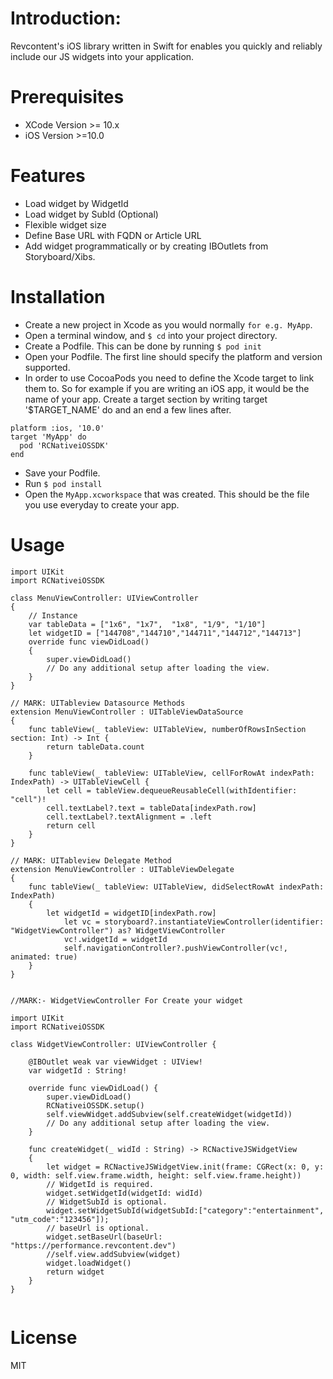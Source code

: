 # Introduction:
Revcontent's iOS library written in Swift for enables you quickly and reliably include our JS widgets into your application.

# Prerequisites
- XCode Version >= 10.x
- iOS Version >=10.0

# Features
- Load widget by WidgetId
- Load widget by SubId (Optional)
- Flexible widget size
- Define Base URL with FQDN or Article URL
- Add widget programmatically or by creating IBOutlets from Storyboard/Xibs.
# Installation
- Create a new project in Xcode as you would normally `for e.g. MyApp`.
- Open a terminal window, and `$ cd` into your project directory.
- Create a Podfile. This can be done by running `$ pod init`
- Open your Podfile. The first line should specify the platform and version supported.
- In order to use CocoaPods you need to define the Xcode target to link them to. So for example if you are writing an iOS app, it would be the name of your app. Create a target section by writing target '$TARGET_NAME' do and an end a few lines after.
```
platform :ios, '10.0'
target 'MyApp' do
  pod 'RCNativeiOSSDK'
end
```
- Save your Podfile.
- Run `$ pod install`
- Open the `MyApp.xcworkspace` that was created. This should be the file you use everyday to create your app.
# Usage
```
import UIKit
import RCNativeiOSSDK

class MenuViewController: UIViewController
{
    // Instance
    var tableData = ["1x6", "1x7",  "1x8", "1/9", "1/10"]
    let widgetID = ["144708","144710","144711","144712","144713"]
    override func viewDidLoad()
    {
        super.viewDidLoad()
        // Do any additional setup after loading the view.
    }
}

// MARK: UITableview Datasource Methods
extension MenuViewController : UITableViewDataSource
{
    func tableView(_ tableView: UITableView, numberOfRowsInSection section: Int) -> Int {
        return tableData.count
    }
    
    func tableView(_ tableView: UITableView, cellForRowAt indexPath: IndexPath) -> UITableViewCell {
        let cell = tableView.dequeueReusableCell(withIdentifier: "cell")!
        cell.textLabel?.text = tableData[indexPath.row]
        cell.textLabel?.textAlignment = .left
        return cell
    }
}

// MARK: UITableview Delegate Method
extension MenuViewController : UITableViewDelegate
{
    func tableView(_ tableView: UITableView, didSelectRowAt indexPath: IndexPath)
    {
        let widgetId = widgetID[indexPath.row]
            let vc = storyboard?.instantiateViewController(identifier: "WidgetViewController") as? WidgetViewController
            vc!.widgetId = widgetId
            self.navigationController?.pushViewController(vc!, animated: true)
    }
}


//MARK:- WidgetViewController For Create your widget

import UIKit
import RCNativeiOSSDK

class WidgetViewController: UIViewController {

    @IBOutlet weak var viewWidget : UIView!
    var widgetId : String!
    
    override func viewDidLoad() {
        super.viewDidLoad()
        RCNativeiOSSDK.setup()
        self.viewWidget.addSubview(self.createWidget(widgetId))
        // Do any additional setup after loading the view.
    }
    
    func createWidget(_ widId : String) -> RCNactiveJSWidgetView
    {
        let widget = RCNactiveJSWidgetView.init(frame: CGRect(x: 0, y: 0, width: self.view.frame.width, height: self.view.frame.height))
        // WidgetId is required.
        widget.setWidgetId(widgetId: widId)
        // WidgetSubId is optional.
        widget.setWidgetSubId(widgetSubId:["category":"entertainment", "utm_code":"123456"]);
        // baseUrl is optional.
        widget.setBaseUrl(baseUrl: "https://performance.revcontent.dev")
        //self.view.addSubview(widget)
        widget.loadWidget()
        return widget
    }
}


```
# License
MIT


